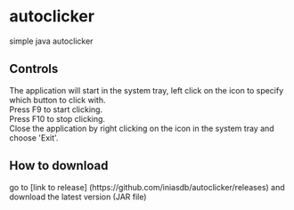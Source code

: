 # autoclicker
simple java autoclicker

<h2>Controls</h2>
The application will start in the system tray, left click on the icon to specify which button to click with.<br>
Press F9 to start clicking.<br>
Press F10 to stop clicking.<br>
Close the application by right clicking on the icon in the system tray and choose 'Exit'.

<h2>How to download</h2>
go to [link to release] (https://github.com/iniasdb/autoclicker/releases) and download the latest version (JAR file)
